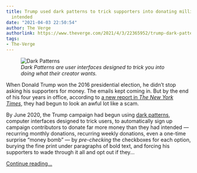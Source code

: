 ```yaml
---
title: Trump used dark patterns to trick supporters into donating millions more than
  intended
date: "2021-04-03 22:50:54"
author: The Verge
authorlink: https://www.theverge.com/2021/4/3/22365952/trump-dark-patterns-trick-supporters-recurring-donation-winred-gary-coby
tags:
- The-Verge
---
```

<figure>
      <img alt="Dark Patterns" src="https://cdn.vox-cdn.com/thumbor/V7GMfcXrEEtMtkJOChXeaNZqKUE=/34x0:1066x688/1310x873/cdn.vox-cdn.com/uploads/chorus_image/image/69072501/ui_static.1419979789.0.png" />
        <figcaption><em>Dark Patterns are user interfaces designed to trick you into doing what their creator wants.</em></figcaption>
    </figure>

  <p id="eebykq">When Donald Trump won the 2016 presidential election, he didn’t stop asking his supporters for money. The emails kept coming in. But by the end of his four years in office, according to <a href="https://www.nytimes.com/2021/04/03/us/politics/trump-donations.html">a new report in <em>The New York Times</em></a>, they had begun to look an awful lot like a scam. </p>
<p id="l8kEtk">By June 2020, the Trump campaign had begun using <a href="https://www.theverge.com/2013/8/29/4640308/dark-patterns-inside-the-interfaces-designed-to-trick-you">dark patterns</a>, computer interfaces designed to trick users, to automatically sign up campaign contributors to donate far more money than they had intended — recurring monthly donations, recurring weekly donations, even a one-time surprise “money bomb” — by <em>pre-checking</em> the checkboxes for each option, burying the fine print under paragraphs of bold text, and forcing his supporters to wade through it all and opt out if they...</p>
  <p>
    <a href="https://www.theverge.com/2021/4/3/22365952/trump-dark-patterns-trick-supporters-recurring-donation-winred-gary-coby">Continue reading&hellip;</a>
  </p>